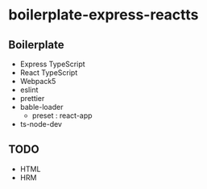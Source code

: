 # boilerplate-express-reactts

## Boilerplate

- Express TypeScript
- React TypeScript
- Webpack5
- eslint
- prettier
- bable-loader
  - preset : react-app
- ts-node-dev

## TODO

- HTML
- HRM
